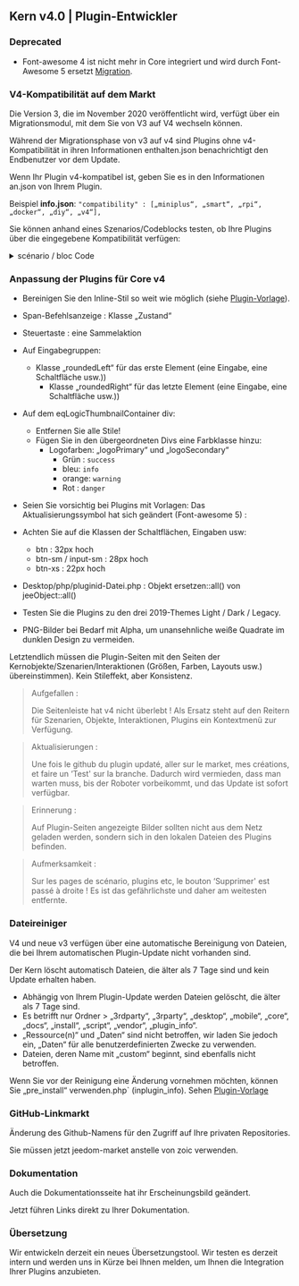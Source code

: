 ## Kern v4.0 | Plugin-Entwickler

### Deprecated

- Font-awesome 4 ist nicht mehr in Core integriert und wird durch Font-Awesome 5 ersetzt [Migration](https://fontawesome.com/how-to-use/on-the-web/setup/upgrading-from-version-4#name-changes).

### V4-Kompatibilität auf dem Markt

Die Version 3, die im November 2020 veröffentlicht wird, verfügt über ein Migrationsmodul, mit dem Sie von V3 auf V4 wechseln können.

Während der Migrationsphase von v3 auf v4 sind Plugins ohne v4-Kompatibilität in ihren Informationen enthalten.json benachrichtigt den Endbenutzer vor dem Update.


Wenn Ihr Plugin v4-kompatibel ist, geben Sie es in den Informationen an.json von Ihrem Plugin.

Beispiel **info.json**: `"compatibility" : [„miniplus“, „smart“, „rpi“, „docker“, „diy“, „v4“],`

Sie können anhand eines Szenarios/Codeblocks testen, ob Ihre Plugins über die eingegebene Kompatibilität verfügen:

<details>

  <summary markdown="span">scénario / bloc Code</summary>

  ~~~ php
  {% raw %}
  //Autor der zu prüfenden Plugins (Groß- und Kleinschreibung beachten))
  $author = 'Jeedom SAS';

  $plugins = repo_market::byFilter(['author' => $author]);
  $pluginsArray = utils::o2a($plugins);
  $countPlugins = 0;
  $countIncompatibles = 0;
  foreach ($pluginsArray als $plugin) {
    if ($plugin['author'] == $author) {
      $countPlugins++;
    if ($plugin['hardwareCompatibility']['v4'] != '1') {
        $countIncompatibles++;
      $scenario->setLog('Plugin ' . $plugin['name'] . ' does not have v4 compatibility tag.');
    }
    }
  }
  if ($countPlugins > 0) {
    if ($countInkompatibles > 0) {
      $scenario->setLog($author . ' : ' . $countIncompatibles . ' potentially incompatible Jeedom V4 plugin on ' . $countPlugins . ' checked');
    } anders {
      $scenario->setLog('All ' . $countPlugins . ' plugin developed by ' . $author . ' are Jeedom V4 compatible. Congratulations!');
    }
  } anders {
    $scenario->setLog('No plugin found for ' . $author);
  }
  {% endraw %}
  ~~~

</details>

### Anpassung der Plugins für Core v4

- Bereinigen Sie den Inline-Stil so weit wie möglich (siehe [Plugin-Vorlage](https://github.com/jeedom/plugin-template/blob/master/desktop/php/template.php)).
- Span-Befehlsanzeige : Klasse „Zustand“
- Steuertaste : eine Sammelaktion
- Auf Eingabegruppen:
  - Klasse „roundedLeft“ für das erste Element (eine Eingabe, eine Schaltfläche usw.))
    - Klasse „roundedRight“ für das letzte Element (eine Eingabe, eine Schaltfläche usw.))
- Auf dem eqLogicThumbnailContainer div:
    - Entfernen Sie alle Stile!
    - Fügen Sie in den übergeordneten Divs eine Farbklasse hinzu:
      - Logofarben: „logoPrimary“ und „logoSecondary“
        - Grün : `success`
        - bleu: `info`
        - orange: `warning`
        - Rot : `danger`
- Seien Sie vorsichtig bei Plugins mit Vorlagen: Das Aktualisierungssymbol hat sich geändert (Font-awesome 5) :
- Achten Sie auf die Klassen der Schaltflächen, Eingaben usw:
    - btn : 32px hoch
    - btn-sm / input-sm : 28px hoch
    - btn-xs : 22px hoch
- Desktop/php/pluginid-Datei.php : Objekt ersetzen::all() von jeeObject::all()

- Testen Sie die Plugins zu den drei 2019-Themes Light / Dark / Legacy.

- PNG-Bilder bei Bedarf mit Alpha, um unansehnliche weiße Quadrate im dunklen Design zu vermeiden.

Letztendlich müssen die Plugin-Seiten mit den Seiten der Kernobjekte/Szenarien/Interaktionen (Größen, Farben, Layouts usw.) übereinstimmen). Kein Stileffekt, aber Konsistenz.

> Aufgefallen :
>
> Die Seitenleiste hat v4 nicht überlebt ! Als Ersatz steht auf den Reitern für Szenarien, Objekte, Interaktionen, Plugins ein Kontextmenü zur Verfügung.

> Aktualisierungen :
>
> Une fois le github du plugin updaté, aller sur le market, mes créations, et faire un ‘Test' sur la branche. Dadurch wird vermieden, dass man warten muss, bis der Roboter vorbeikommt, und das Update ist sofort verfügbar.

> Erinnerung :
>
> Auf Plugin-Seiten angezeigte Bilder sollten nicht aus dem Netz geladen werden, sondern sich in den lokalen Dateien des Plugins befinden.

> Aufmerksamkeit :
>
> Sur les pages de scénario, plugins etc, le bouton ‘Supprimer' est passé à droite ! Es ist das gefährlichste und daher am weitesten entfernte.


### Dateireiniger

V4 und neue v3 verfügen über eine automatische Bereinigung von Dateien, die bei Ihrem automatischen Plugin-Update nicht vorhanden sind.

Der Kern löscht automatisch Dateien, die älter als 7 Tage sind und kein Update erhalten haben.

- Abhängig von Ihrem Plugin-Update werden Dateien gelöscht, die älter als 7 Tage sind.
- Es betrifft nur Ordner > „3rdparty“, „3rparty“, „desktop“, „mobile“, „core“, „docs“, „install“, „script“, „vendor“, „plugin_info“.
- „Ressource(n)“ und „Daten“ sind nicht betroffen, wir laden Sie jedoch ein, „Daten“ für alle benutzerdefinierten Zwecke zu verwenden.
- Dateien, deren Name mit „custom“ beginnt, sind ebenfalls nicht betroffen.

Wenn Sie vor der Reinigung eine Änderung vornehmen möchten, können Sie „pre_install“ verwenden.php` (inplugin_info).
Sehen [Plugin-Vorlage](https://github.com/jeedom/plugin-template/blob/master/plugin_info/pre_install.php)

### GitHub-Linkmarkt

Änderung des Github-Namens für den Zugriff auf Ihre privaten Repositories.

Sie müssen jetzt jeedom-market anstelle von zoic verwenden.

### Dokumentation

Auch die Dokumentationsseite hat ihr Erscheinungsbild geändert.

Jetzt führen Links direkt zu Ihrer Dokumentation.

### Übersetzung

Wir entwickeln derzeit ein neues Übersetzungstool. Wir testen es derzeit intern und werden uns in Kürze bei Ihnen melden, um Ihnen die Integration Ihrer Plugins anzubieten.
